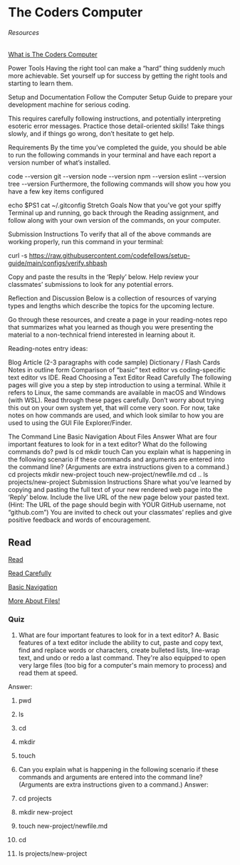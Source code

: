 # The Coders Computer #


###### Resources

[What is The Coders Computer](https://codefellows.github.io/setup-guide/)


Power Tools
Having the right tool can make a “hard” thing suddenly much more achievable. Set yourself up for success by getting the right tools and starting to learn them.

Setup and Documentation
Follow the Computer Setup Guide to prepare your development machine for serious coding.

This requires carefully following instructions, and potentially interpreting esoteric error messages. Practice those detail-oriented skills! Take things slowly, and if things go wrong, don’t hesitate to get help.

Requirements
By the time you’ve completed the guide, you should be able to run the following commands in your terminal and have each report a version number of what’s installed.

code --version
git --version
node --version
npm --version
eslint --version
tree --version
Furthermore, the following commands will show you how you have a few key items configured

echo $PS1
cat ~/.gitconfig
Stretch Goals
Now that you’ve got your spiffy Terminal up and running, go back through the Reading assignment, and follow along with your own version of the commands, on your computer.

Submission Instructions
To verify that all of the above commands are working properly, run this command in your terminal:

curl -s https://raw.githubusercontent.com/codefellows/setup-guide/main/configs/verify.shbash

Copy and paste the results in the ‘Reply’ below. Help review your classmates’ submissions to look for any potential errors.
 
 Reflection and Discussion
Below is a collection of resources of varying types and lengths which describe the topics for the upcoming lecture.

Go through these resources, and create a page in your reading-notes repo that summarizes what you learned as though you were presenting the material to a non-technical friend interested in learning about it.

Reading-notes entry ideas:

Blog Article (2-3 paragraphs with code sample)
Dictionary / Flash Cards
Notes in outline form
Comparison of “basic” text editor vs coding-specific text editor vs IDE.
Read
Choosing a Text Editor
Read Carefully
The following pages will give you a step by step introduction to using a terminal. While it refers to Linux, the same commands are available in macOS and Windows (with WSL). Read through these pages carefully. Don’t worry about trying this out on your own system yet, that will come very soon. For now, take notes on how commands are used, and which look similar to how you are used to using the GUI File Explorer/Finder.

The Command Line
Basic Navigation
About Files
Answer
What are four important features to look for in a text editor?
What do the following commands do?
pwd
ls
cd
mkdir
touch
Can you explain what is happening in the following scenario if these commands and arguments are entered into the command line? (Arguments are extra instructions given to a command.)
cd projects
mkdir new-project
touch new-project/newfile.md
cd ..
ls projects/new-project
Submission Instructions
Share what you’ve learned by copying and pasting the full text of your new rendered web page into the ‘Reply’ below.
Include the live URL of the new page below your pasted text. (Hint: The URL of the page should begin with YOUR GitHub username, not “github.com”)
You are invited to check out your classmates’ replies and give positive feedback and words of encouragement.

## Read 

<a href="">[Read](https://codefellows.github.io/code-102-guide/curriculum/class-02/Choosing-A-Text-Editor--The-Older-Coder.pdf)</a>

<a href="https://ryanstutorials.net/linuxtutorial/commandline.php" target= "_blank">[Read Carefully](https://ryanstutorials.net/linuxtutorial/commandline.php)</a>

<a href="">[Basic Navigation](https://ryanstutorials.net/linuxtutorial/navigation.php) </a>

<a href="">[More About Files!](https://ryanstutorials.net/linuxtutorial/aboutfiles.php)</a>


### Quiz

1. What are four important features to look for in a text editor?
A. Basic features of a text editor include the ability to cut, paste and copy text, find and replace words or characters, create bulleted lists, line-wrap text, and undo or redo a last command. They're also equipped to open very large files (too big for a computer's main memory to process) and read them at speed.

Answer:
1. pwd 
2. ls 
3. cd 
4. mkdir  
5. touch

3. Can you explain what is happening in the following scenario if these commands and arguments are entered into the command line? (Arguments are extra instructions given to a command.)
Answer:
1.  cd projects
2. mkdir new-project
3. touch new-project/newfile.md
4. cd 
5. ls projects/new-project